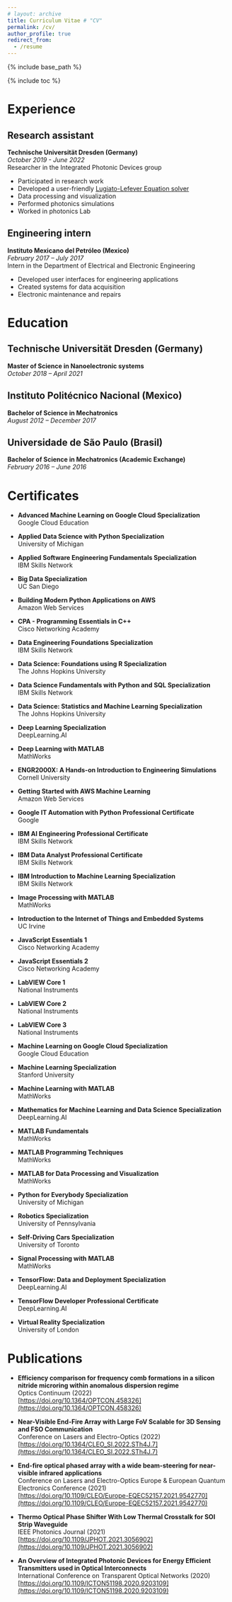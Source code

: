 ```yaml
---
# layout: archive
title: Curriculum Vitae # "CV"
permalink: /cv/
author_profile: true
redirect_from:
  - /resume
---
```


{% include base_path %}

{% include toc %}<br>

# Experience

## Research assistant
**Technische Universität Dresden (Germany)** <br>
_October 2019 - June 2022_ <br>
Researcher in the Integrated Photonic Devices group <br>
- Participated in research work
- Developed a user-friendly [Lugiato-Lefever Equation solver](https://github.com/LuisAngelMendozaVelasco/Lugiato-Lefever_Equation_Solver)
- Data processing and visualization
- Performed photonics simulations
- Worked in photonics Lab

## Engineering intern
**Instituto Mexicano del Petróleo (Mexico)** <br>
_February 2017 – July 2017_ <br>
Intern in the Department of Electrical and Electronic Engineering <br>
- Developed user interfaces for engineering applications
- Created systems for data acquisition
- Electronic maintenance and repairs

# Education

## Technische Universität Dresden (Germany)
**Master of Science in Nanoelectronic systems** <br>
_October 2018 – April 2021_

## Instituto Politécnico Nacional (Mexico)
**Bachelor of Science in Mechatronics** <br>
_August 2012 – December 2017_

## Universidade de São Paulo (Brasil)
**Bachelor of Science in Mechatronics (Academic Exchange)** <br>
_February 2016 – June 2016_

# Certificates

- **Advanced Machine Learning on Google Cloud Specialization** <a class="icon fa fa-github-square" style="color:inherit;text-decoration:none" href="https://github.com/LuisAngelMendozaVelasco/Advanced_Machine_Learning_on_Google_Cloud_Specialization"></a><a class="icon fa fa-file-pdf-o" style="color:inherit;text-decoration:none" href="https://coursera.org/verify/specialization/9RQP37VRR63G"></a><br>
Google Cloud Education

- **Applied Data Science with Python Specialization** <a class="icon fa fa-github-square" style="color:inherit;text-decoration:none" href="https://github.com/LuisAngelMendozaVelasco/Applied_Data_Science_with_Python_Specialization"></a><a class="icon fa fa-file-pdf-o" style="color:inherit;text-decoration:none" href="https://coursera.org/verify/specialization/YTFGH2E77Q9S"></a><br>
University of Michigan

- **Applied Software Engineering Fundamentals Specialization** <a class="icon fa fa-github-square" style="color:inherit;text-decoration:none" href="https://github.com/LuisAngelMendozaVelasco/Applied_Software_Engineering_Fundamentals_Specialization"></a><a class="icon fa fa-file-pdf-o" style="color:inherit;text-decoration:none" href="https://coursera.org/verify/specialization/CHVJGFJWC6YF"></a><br>
IBM Skills Network

- **Big Data Specialization** <a class="icon fa fa-github-square" style="color:inherit;text-decoration:none" href="https://github.com/LuisAngelMendozaVelasco/Big_Data_Specialization"></a><a class="icon fa fa-file-pdf-o" style="color:inherit;text-decoration:none" href="https://coursera.org/verify/specialization/KQQGZ8ZU3SQG"></a><br>
UC San Diego

- **Building Modern Python Applications on AWS** <a class="icon fa fa-github-square" style="color:inherit;text-decoration:none" href="https://github.com/LuisAngelMendozaVelasco/AWS_Courses/tree/main/Building_Modern_Python_Applications_on_AWS"></a><a class="icon fa fa-file-pdf-o" style="color:inherit;text-decoration:none" href="https://coursera.org/verify/3T4HWM32XFXM"></a><br>
Amazon Web Services

- **CPA - Programming Essentials in C++** <a class="icon fa fa-github-square" style="color:inherit;text-decoration:none" href="https://github.com/LuisAngelMendozaVelasco/CPA-Programming_Essentials_in_Cpp"></a><a class="icon fa fa-file-pdf-o" style="color:inherit;text-decoration:none" href="https://drive.google.com/file/d/11xa3ecjyaJNoVRqXIZH4VJ2hRgkCoZxI/view?usp=share_link"></a><br>
Cisco Networking Academy

- **Data Engineering Foundations Specialization** <a class="icon fa fa-github-square" style="color:inherit;text-decoration:none" href="https://github.com/LuisAngelMendozaVelasco/Data_Engineering_Foundations_Specialization"></a><a class="icon fa fa-file-pdf-o" style="color:inherit;text-decoration:none" href="https://coursera.org/verify/specialization/469C7SK85RBL"></a><br>
IBM Skills Network

- **Data Science: Foundations using R Specialization** <a class="icon fa fa-github-square" style="color:inherit;text-decoration:none" href="https://github.com/LuisAngelMendozaVelasco/Data_Science_Specialization/tree/main/Data_Science-Foundations_using_R_Specialization"></a><a class="icon fa fa-file-pdf-o" style="color:inherit;text-decoration:none" href="https://coursera.org/verify/specialization/Z98UHQQZ87ZV"></a><br>
The Johns Hopkins University

- **Data Science Fundamentals with Python and SQL Specialization** <a class="icon fa fa-github-square" style="color:inherit;text-decoration:none" href="https://github.com/LuisAngelMendozaVelasco/Data_Science_Fundamentals_with_Python_and_SQL_Specialization"></a><a class="icon fa fa-file-pdf-o" style="color:inherit;text-decoration:none" href="https://coursera.org/verify/specialization/EJHSRQ2P26TP"></a><br>
IBM Skills Network

- **Data Science: Statistics and Machine Learning Specialization** <a class="icon fa fa-github-square" style="color:inherit;text-decoration:none" href="https://github.com/LuisAngelMendozaVelasco/Data_Science_Specialization/tree/main/Data_Science-Statistics_and_Machine_Learning"></a><a class="icon fa fa-file-pdf-o" style="color:inherit;text-decoration:none" href="https://coursera.org/verify/specialization/YSJ2RNMBBF7E"></a><br>
The Johns Hopkins University

- **Deep Learning Specialization** <a class="icon fa fa-github-square" style="color:inherit;text-decoration:none" href="https://github.com/LuisAngelMendozaVelasco/Deep_Learning_Specialization"></a><a class="icon fa fa-file-pdf-o" style="color:inherit;text-decoration:none" href="https://coursera.org/verify/specialization/LA8BFTV3MKKE"></a><br>
DeepLearning.AI

- **Deep Learning with MATLAB** <a class="icon fa fa-github-square" style="color:inherit;text-decoration:none" href="https://github.com/LuisAngelMendozaVelasco/MATLAB_Courses/tree/main/Deep_Learning_with_MATLAB"></a><a class="icon fa fa-file-pdf-o" style="color:inherit;text-decoration:none" href="https://matlabacademy.mathworks.com/progress/share/certificate.html?id=989567e8-8ed1-40f1-a0c3-cde195292da6"></a><br>
MathWorks

- **ENGR2000X: A Hands-on Introduction to Engineering Simulations** <!--<a class="icon fa fa-github-square" style="color:inherit;text-decoration:none" href=""></a>--><a class="icon fa fa-file-pdf-o" style="color:inherit;text-decoration:none" href="https://courses.edx.org/certificates/037db951497e49f7a3e8aee1a8888eb9"></a><br>
Cornell University

- **Getting Started with AWS Machine Learning** <a class="icon fa fa-github-square" style="color:inherit;text-decoration:none" href="https://github.com/LuisAngelMendozaVelasco/AWS_Courses/tree/main/Getting_Started_with_AWS_Machine_Learning"></a><a class="icon fa fa-file-pdf-o" style="color:inherit;text-decoration:none" href="https://coursera.org/share/5496498bffa8961611b549b77ce6efda"></a><br>
Amazon Web Services

- **Google IT Automation with Python Professional Certificate** <a class="icon fa fa-github-square" style="color:inherit;text-decoration:none" href="https://github.com/LuisAngelMendozaVelasco/Google_IT_Automation_with_Python_Professional_Certificate"></a><a class="icon fa fa-file-pdf-o" style="color:inherit;text-decoration:none" href="https://coursera.org/verify/professional-cert/RGKPVN3AY4L8"></a><br>
Google

- **IBM AI Engineering Professional Certificate** <a class="icon fa fa-github-square" style="color:inherit;text-decoration:none" href="https://github.com/LuisAngelMendozaVelasco/IBM_AI_Engineering_Professional_Certificate"></a><a class="icon fa fa-file-pdf-o" style="color:inherit;text-decoration:none" href="https://coursera.org/verify/professional-cert/N4KKK5YLRW7V"></a><br>
IBM Skills Network

- **IBM Data Analyst Professional Certificate** <a class="icon fa fa-github-square" style="color:inherit;text-decoration:none" href="https://github.com/LuisAngelMendozaVelasco/IBM_Data_Analyst_Professional_Certificate"></a><a class="icon fa fa-file-pdf-o" style="color:inherit;text-decoration:none" href="https://coursera.org/verify/professional-cert/64A9DNBQN362"></a><br>
IBM Skills Network

- **IBM Introduction to Machine Learning Specialization** <a class="icon fa fa-github-square" style="color:inherit;text-decoration:none" href="https://github.com/LuisAngelMendozaVelasco/IBM_Introduction_to_Machine_Learning_Specialization"></a><a class="icon fa fa-file-pdf-o" style="color:inherit;text-decoration:none" href="https://coursera.org/verify/specialization/47KW8ACSUKLU"></a><br>
IBM Skills Network

- **Image Processing with MATLAB** <a class="icon fa fa-github-square" style="color:inherit;text-decoration:none" href="https://github.com/LuisAngelMendozaVelasco/MATLAB_Courses/tree/main/Image_Processing_with_MATLAB"></a><a class="icon fa fa-file-pdf-o" style="color:inherit;text-decoration:none" href="https://matlabacademy.mathworks.com/progress/share/certificate.html?id=81d04d13-f4d5-44b9-b53e-228730791250"></a><br>
MathWorks

- **Introduction to the Internet of Things and Embedded Systems** <!--<a class="icon fa fa-github-square" style="color:inherit;text-decoration:none" href=""></a>--><a class="icon fa fa-file-pdf-o" style="color:inherit;text-decoration:none" href="https://coursera.org/share/40ab5ee325bad3cf95a469c7b9a3b5fd"></a><br>
UC Irvine

- **JavaScript Essentials 1** <a class="icon fa fa-github-square" style="color:inherit;text-decoration:none" href="https://github.com/LuisAngelMendozaVelasco/JavaScript_Essentials/tree/main/JavaScript_Essentials_1"></a><a class="icon fa fa-file-pdf-o" style="color:inherit;text-decoration:none" href="https://drive.google.com/file/d/12cjje87hfxL7T7Cuw_w3_3daAJenkXGq/view?usp=share_link"></a><br>
Cisco Networking Academy

- **JavaScript Essentials 2** <a class="icon fa fa-github-square" style="color:inherit;text-decoration:none" href="https://github.com/LuisAngelMendozaVelasco/JavaScript_Essentials/tree/main/JavaScript_Essentials_2"></a><a class="icon fa fa-file-pdf-o" style="color:inherit;text-decoration:none" href="https://drive.google.com/file/d/18C3IKA5Vu-aWfPmFLW2OeiZ-gJ9cj8rY/view?usp=share_link"></a><br>
Cisco Networking Academy

- **LabVIEW Core 1** <!--<a class="icon fa fa-github-square" style="color:inherit;text-decoration:none" href=""></a>--><a class="icon fa fa-file-pdf-o" style="color:inherit;text-decoration:none" href="https://ti-user-certificates.s3.amazonaws.com/a6655c36-914e-4ade-bb96-3259b1164b7a/6f507ab8-15b8-4fa7-8848-62e48426ad4b-luis-angel-mendoza-velasco-labview-core-1-english-2019-certificate.pdf"></a><br>
National Instruments

- **LabVIEW Core 2** <!--<a class="icon fa fa-github-square" style="color:inherit;text-decoration:none" href=""></a>--><a class="icon fa fa-file-pdf-o" style="color:inherit;text-decoration:none" href="https://ti-user-certificates.s3.amazonaws.com/a6655c36-914e-4ade-bb96-3259b1164b7a/6f507ab8-15b8-4fa7-8848-62e48426ad4b-luis-angel-mendoza-velasco-labview-core-2-english-2019-certificate.pdf"></a><br>
National Instruments

- **LabVIEW Core 3** <!--<a class="icon fa fa-github-square" style="color:inherit;text-decoration:none" href=""></a>--><a class="icon fa fa-file-pdf-o" style="color:inherit;text-decoration:none" href="https://ti-user-certificates.s3.amazonaws.com/a6655c36-914e-4ade-bb96-3259b1164b7a/6f507ab8-15b8-4fa7-8848-62e48426ad4b-luis-angel-mendoza-velasco-labview-core-3-english-2016-certificate.pdf"></a><br>
National Instruments

- **Machine Learning on Google Cloud Specialization** <a class="icon fa fa-github-square" style="color:inherit;text-decoration:none" href="https://github.com/LuisAngelMendozaVelasco/Machine_Learning_on_Google_Cloud_Specialization"></a><a class="icon fa fa-file-pdf-o" style="color:inherit;text-decoration:none" href="https://coursera.org/verify/specialization/94MNM9YUTNDN"></a><br>
Google Cloud Education

- **Machine Learning Specialization** <a class="icon fa fa-github-square" style="color:inherit;text-decoration:none" href="https://github.com/LuisAngelMendozaVelasco/Machine_Learning_Specialization"></a><a class="icon fa fa-file-pdf-o" style="color:inherit;text-decoration:none" href="https://coursera.org/verify/specialization/V83QTBED8CJS"></a><br>
Stanford University

- **Machine Learning with MATLAB** <a class="icon fa fa-github-square" style="color:inherit;text-decoration:none" href="https://github.com/LuisAngelMendozaVelasco/MATLAB_Courses/tree/main/Machine_Learning_with_MATLAB"></a><a class="icon fa fa-file-pdf-o" style="color:inherit;text-decoration:none" href="https://matlabacademy.mathworks.com/progress/share/certificate.html?id=7faaef63-f533-48cc-812e-bc75edd26472"></a><br>
MathWorks

- **Mathematics for Machine Learning and Data Science Specialization** <a class="icon fa fa-github-square" style="color:inherit;text-decoration:none" href="https://github.com/LuisAngelMendozaVelasco/Mathematics_for_Machine_Learning_and_Data_Science_Specialization"></a><a class="icon fa fa-file-pdf-o" style="color:inherit;text-decoration:none" href="https://coursera.org/verify/specialization/EVQ3ZWTS5RRW"></a><br>
DeepLearning.AI

- **MATLAB Fundamentals** <a class="icon fa fa-github-square" style="color:inherit;text-decoration:none" href="https://github.com/LuisAngelMendozaVelasco/MATLAB_Courses/tree/main/MATLAB_Fundamentals"></a><a class="icon fa fa-file-pdf-o" style="color:inherit;text-decoration:none" href="https://matlabacademy.mathworks.com/progress/share/certificate.html?id=a53a8dac-5561-4212-81cb-a9980cadff79"></a><br>
MathWorks

- **MATLAB Programming Techniques** <a class="icon fa fa-github-square" style="color:inherit;text-decoration:none" href="https://github.com/LuisAngelMendozaVelasco/MATLAB_Courses/tree/main/MATLAB_Programming_Techniques"></a><a class="icon fa fa-file-pdf-o" style="color:inherit;text-decoration:none" href="https://matlabacademy.mathworks.com/progress/share/certificate.html?id=f35090b3-c260-470b-8b10-e36bc0d0841b"></a><br>
MathWorks

- **MATLAB for Data Processing and Visualization** <a class="icon fa fa-github-square" style="color:inherit;text-decoration:none" href="https://github.com/LuisAngelMendozaVelasco/MATLAB_Courses/tree/main/MATLAB_for_Data_Processing_and_Visualization"></a><a class="icon fa fa-file-pdf-o" style="color:inherit;text-decoration:none" href="https://matlabacademy.mathworks.com/progress/share/certificate.html?id=721c9da1-e802-4607-aed0-100633963622"></a><br>
MathWorks

- **Python for Everybody Specialization** <a class="icon fa fa-github-square" style="color:inherit;text-decoration:none" href="https://github.com/LuisAngelMendozaVelasco/Python_for_Everybody_Specialization"></a><a class="icon fa fa-file-pdf-o" style="color:inherit;text-decoration:none" href="https://coursera.org/verify/specialization/RRBCW3RGQUXQ"></a><br>
University of Michigan

- **Robotics Specialization** <a class="icon fa fa-github-square" style="color:inherit;text-decoration:none" href="https://github.com/LuisAngelMendozaVelasco/Robotics_Specialization"></a><a class="icon fa fa-file-pdf-o" style="color:inherit;text-decoration:none" href="https://coursera.org/verify/specialization/6TWA58JCTL8X"></a><br>
University of Pennsylvania

- **Self-Driving Cars Specialization** <a class="icon fa fa-github-square" style="color:inherit;text-decoration:none" href="https://github.com/LuisAngelMendozaVelasco/Self-Driving_Cars_Specialization"></a><a class="icon fa fa-file-pdf-o" style="color:inherit;text-decoration:none" href="https://coursera.org/verify/specialization/7BZ7J5N2F9NW"></a><br>
University of Toronto

- **Signal Processing with MATLAB** <a class="icon fa fa-github-square" style="color:inherit;text-decoration:none" href="https://github.com/LuisAngelMendozaVelasco/MATLAB_Courses/tree/main/Signal_Processing_with_MATLAB"></a><a class="icon fa fa-file-pdf-o" style="color:inherit;text-decoration:none" href="https://matlabacademy.mathworks.com/progress/share/certificate.html?id=7a75b3ce-4738-4095-a927-bdae9df4a8a4&"></a><br>
MathWorks

- **TensorFlow: Data and Deployment Specialization** <a class="icon fa fa-github-square" style="color:inherit;text-decoration:none" href="https://github.com/LuisAngelMendozaVelasco/TensorFlow-Data_and_Deployment_Specialization"></a><a class="icon fa fa-file-pdf-o" style="color:inherit;text-decoration:none" href="https://coursera.org/verify/specialization/ZNVAS7T55889"></a><br>
DeepLearning.AI

- **TensorFlow Developer Professional Certificate** <a class="icon fa fa-github-square" style="color:inherit;text-decoration:none" href="https://github.com/LuisAngelMendozaVelasco/TensorFlow_Developer_Professional_Certificate"></a><a class="icon fa fa-file-pdf-o" style="color:inherit;text-decoration:none" href="https://coursera.org/verify/professional-cert/7PCBV5PXDZ9F"></a><br>
DeepLearning.AI

- **Virtual Reality Specialization** <a class="icon fa fa-github-square" style="color:inherit;text-decoration:none" href="https://github.com/LuisAngelMendozaVelasco/Virtual_Reality_Specialization"></a><a class="icon fa fa-file-pdf-o" style="color:inherit;text-decoration:none" href="https://coursera.org/verify/specialization/CMVDT7XKUJ3R"></a><br>
University of London

# Publications

- **Efficiency comparison for frequency comb formations in a silicon nitride microring within anomalous dispersion regime** <br>
Optics Continuum (2022) <br> 
[https://doi.org/10.1364/OPTCON.458326](https://doi.org/10.1364/OPTCON.458326)

- **Near-Visible End-Fire Array with Large FoV Scalable for 3D Sensing and FSO Communication** <br>
Conference on Lasers and Electro-Optics (2022) <br> 
[https://doi.org/10.1364/CLEO_SI.2022.STh4J.7](https://doi.org/10.1364/CLEO_SI.2022.STh4J.7)

- **End-fire optical phased array with a wide beam-steering for near-visible infrared applications** <br>
Conference on Lasers and Electro-Optics Europe & European Quantum Electronics Conference (2021) <br> 
[https://doi.org/10.1109/CLEO/Europe-EQEC52157.2021.9542770](https://doi.org/10.1109/CLEO/Europe-EQEC52157.2021.9542770)

- **Thermo Optical Phase Shifter With Low Thermal Crosstalk for SOI Strip Waveguide** <br>
IEEE Photonics Journal (2021) <br>
[https://doi.org/10.1109/JPHOT.2021.3056902](https://doi.org/10.1109/JPHOT.2021.3056902)

- **An Overview of Integrated Photonic Devices for Energy Efficient Transmitters used in Optical Interconnects** <br>
International Conference on Transparent Optical Networks (2020) <br> 
[https://doi.org/10.1109/ICTON51198.2020.9203109](https://doi.org/10.1109/ICTON51198.2020.9203109)